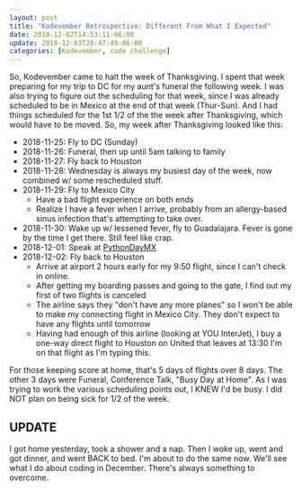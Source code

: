```yaml
---
layout: post
title: "Kodevember Retrospective: Different From What I Expected"
date: 2018-12-02T14:53:11-06:00
update: 2018-12-03T20:47:49-06:00
categories: [Kodevember, code challenge]
---
```

So, Kodevember came to halt the week of Thanksgiving. I spent that week preparing for my trip to DC for my aunt's funeral the following week. I was also trying to figure out the scheduling for that week, since I was already scheduled to be in Mexico at the end of that week (Thur-Sun). And I had things scheduled for the 1st 1/2 of the the week after Thanksgiving, which would have to be moved. So, my week after Thanksgiving looked like this:

-  2018-11-25: Fly to DC (Sunday)
-  2018-11-26: Funeral, then up until 5am talking to family
-  2018-11-27: Fly back to Houston 
-  2018-11-28: Wednesday is always my busiest day of the week, now combined w/ some rescheduled stuff.
-  2018-11-29: Fly to Mexico City
    -  Have a bad flight experience on both ends
    -  Realize I have a fever when I arrive, probably from an allergy-based sinus infection that's attempting to take over.
-  2018-11-30: Wake up w/ lessened fever, fly to Guadalajara. Fever is gone by the time I get there. Still feel like crap.
-  2018-12-01: Speak at [PythonDayMX](http://pythonday.mx/)
-  2018-12-02: Fly back to Houston
    +  Arrive at airport 2 hours early for my 9:50 flight, since I can't check in online.
    +  After getting my boarding passes and going to the gate, I find out my first of two flights is canceled
    +  The airline says they "don't have any more planes" so I won't be able to make my connecting flight in Mexico City. They don't expect to have any flights until tomorrow
    +  Having had enough of this airline (looking at YOU InterJet), I buy a one-way direct flight to Houston on United that leaves at 13:30 I'm on that flight as I'm typing this.

For those keeping score at home, that's 5 days of flights over 8 days. The other 3 days were Funeral, Conference Talk, "Busy Day at Home".  As I was trying to work the various scheduling points out, I KNEW I'd be busy. I did NOT plan on being sick for 1/2 of the week.

## UPDATE
I got home yesterday, took a shower and a nap. Then I woke up, went and got dinner, and went BACK to bed. I'm about to do the same now. We'll see what I do about coding in December. There's always something to overcome.
